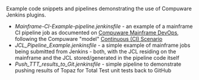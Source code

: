 Example code snippets and pipelines demonstrating the use of Compuware Jenkins plugins.

- *Mainframe-CI-Example-pipeline.jenkinsfile* - an example of a mainframe CI pipeline job as documented on [Compuware Mainframe DevOps](https://devops.api.compuware.com), following the Compuware "model" [Continuous (CI) Scenario](https://devops.api.compuware.com/pipelines/basic_scenario.html)
- *JCL_Pipeline_Example.jenkinsfile* - a simple example of mainframe jobs being submitted from Jenkins - both, with the JCL residing on the mainframe and the JCL stored/generated in the pipeline code itself
- *Push_TTT_results_to_Git.jenkinsfile* - simple pipeline to demonstrate pushing results of Topaz for Total Test unit tests back to GitHub